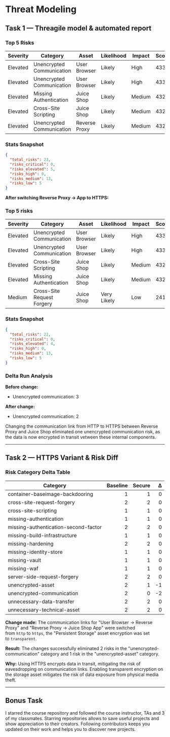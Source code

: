 # Threat Modeling

## Task 1 — Threagile model & automated report

### Top 5 Risks

| Severity | Category                  | Asset         | Likelihood | Impact | Score |
| -------- | ------------------------- | ------------- | ---------- | ------ | ----- |
| Elevated | Unencrypted Communication | User Browser  | Likely     | High   | 433   |
| Elevated | Unencrypted Communication | User Browser  | Likely     | High   | 433   |
| Elevated | Missing Authentication    | Juice Shop    | Likely     | Medium | 432   |
| Elevated | Cross-Site Scripting      | Juice Shop    | Likely     | Medium | 432   |
| Elevated | Unencrypted Communication | Reverse Proxy | Likely     | Medium | 432   |

### Stats Snapshot

```json
{
  "total_risks": 23,
  "risks_critical": 0,
  "risks_elevated": 5,
  "risks_high": 0,
  "risks_medium": 13,
  "risks_low": 5
}
```


**After switching Reverse Proxy → App to HTTPS:**

### Top 5 risks

| Severity | Category                   | Asset        | Likelihood  | Impact | Score |
| -------- | -------------------------- | ------------ | ----------- | ------ | ----- |
| Elevated | Unencrypted Communication  | User Browser | Likely      | High   | 433   |
| Elevated | Unencrypted Communication  | User Browser | Likely      | High   | 433   |
| Elevated | Cross-Site Scripting       | Juice Shop   | Likely      | Medium | 432   |
| Elevated | Missing Authentication     | Juice Shop   | Likely      | Medium | 432   |
| Medium   | Cross-Site Request Forgery | Juice Shop   | Very Likely | Low    | 241   |

### Stats Snapshot

```json
{
  "total_risks": 22,
  "risks_critical": 0,
  "risks_elevated": 4,
  "risks_high": 0,
  "risks_medium": 13,
  "risks_low": 5
}
```

### Delta Run Analysis

**Before change:**
- Unencrypted communication: 3

**After change:**
- Unencrypted communication: 2

Changing the communication link from HTTP to HTTPS between Reverse Proxy and Juice Shop eliminated one unencrypted communication risk, as the data is now encrypted in transit vetween these internal components.

---
## Task 2 — HTTPS Variant & Risk Diff

### Risk Category Delta Table

| Category                             | Baseline | Secure |   Δ |
| ------------------------------------ | -------: | -----: | --: |
| container-baseimage-backdooring      |        1 |      1 |   0 |
| cross-site-request-forgery           |        2 |      2 |   0 |
| cross-site-scripting                 |        1 |      1 |   0 |
| missing-authentication               |        1 |      1 |   0 |
| missing-authentication-second-factor |        2 |      2 |   0 |
| missing-build-infrastructure         |        1 |      1 |   0 |
| missing-hardening                    |        2 |      2 |   0 |
| missing-identity-store               |        1 |      1 |   0 |
| missing-vault                        |        1 |      1 |   0 |
| missing-waf                          |        1 |      1 |   0 |
| server-side-request-forgery          |        2 |      2 |   0 |
| unencrypted-asset                    |        2 |      1 |  -1 |
| unencrypted-communication            |        2 |      0 |  -2 |
| unnecessary-data-transfer            |        2 |      2 |   0 |
| unnecessary-technical-asset          |        2 |      2 |   0 |

**Change made:** The communication links for "User Browser -> Reverse Proxy" and "Reverse Proxy -> Juice Shop App" were switched from `http` to `https`, the "Persistent Storage" asset encryption was set to `transparent`.

**Result:** The changes successfully eliminated 2 risks in the "unencrypted-communication" category and 1 risk in the "unencrypted-asset" category.

**Why:** Using HTTPS encrypts data in transit, mitigating the risk of eavesdropping on communication links. Enabling transparent encryption on the storage asset mitigates the risk of data exposure from physical media theft.

--- 

## Bonus Task

I starred the course repository and followed the course instructor, TAs and 3 of my classmates. 
Starring repositories allows to save useful projects and show appreciation to their creators. Following contributors keeps you updated on their work and helps you to discover new projects.
